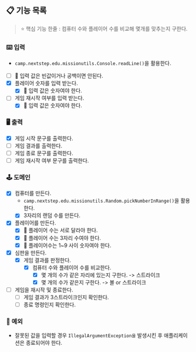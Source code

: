 ## 📋 기능 목록

> ⭐ 핵심 기능 한줄 : 컴퓨터 수와 플레이어 수를 비교해 몇개를 맞추는지 구한다.

### ⌨️ 입력

- `camp.nextstep.edu.missionutils.Console.readLine()`을 활용한다.
- [ ] 🧨 입력 값은 빈값이거나 공백이면 안된다.
- [x] 플레이어 숫자를 입력 받는다.
    - [x] 🧨 입력 값은 숫자여야 한다.
- [ ] 게임 재시작 여부를 입력 받는다.
    - [x] 🧨 입력 값은 숫자여야 한다.

### 🖥 출력

- [x] 게임 시작 문구를 출력한다.
- [ ] 게임 결과를 출력한다.
- [ ] 게임 종료 문구를 출력한다.
- [ ] 게임 재시작 여부 문구를 출력한다.

### 🕹️ 도메인

- [x] 컴퓨터를 만든다.
    - `camp.nextstep.edu.missionutils.Random.pickNumberInRange()`을 활용한다.
    - [x] 3자리의 랜덤 수를 만든다.
- [x] 플레이어를 만든다.
    - [x] 🧨 플레이어 수는 서로 달라야 한다.
    - [x] 🧨 플레이어 수는 3자리 수여야 한다.
    - [x] 🧨 플레이어수는 1~9 사이 숫자여야 한다.
- [x] 심판을 만든다.
    - [x] 게임 결과를 판정한다.
        - [x] 컴퓨터 수와 플레이어 수를 비교한다.
            - [x] 몇 개의 수가 같은 자리에 있는지 구한다. -> 스트라이크
            - [x] 몇 개의 수가 같은지 구한다. -> 볼 or 스트라이크
- [ ] 게임을 재시작 및 종료한다.
    - [ ] 게임 결과가 3스트라이크인지 확인한다.
    - [ ] 종료 명령인지 확인한다.

### 🧨 예외

- 잘못된 값을 입력할 경우 `IllegalArgumentException을` 발생시킨 후 애플리케이션은 종료되어야 한다.
